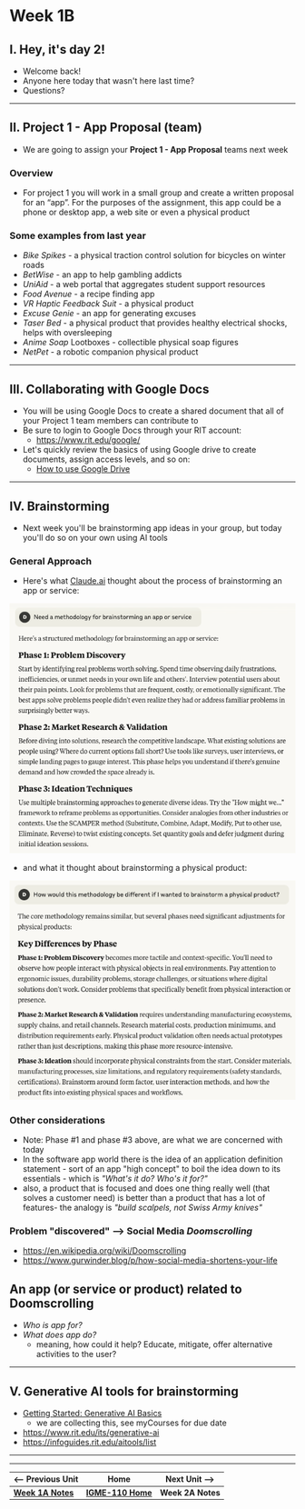 # Week 1B

## I. Hey, it's day 2!
- Welcome back!
- Anyone here today that wasn't here last time?
- Questions?

---

## II. Project 1 - App Proposal (team)

- We are going to assign your **Project 1 - App Proposal** teams next week

### Overview
- For project 1 you will work in a small group and create a written proposal for an “app”. For the purposes of the assignment, this app could be a phone or desktop app, a web site or even a physical product

### Some examples from last year
- *Bike Spikes* - a physical traction control solution for bicycles on winter roads
- *BetWise* - an app to help gambling addicts
- *UniAid* - a web portal that aggregates student support resources
- *Food Avenue* - a recipe finding app
- *VR Haptic Feedback Suit* - a physical product
- *Excuse Genie* - an app for generating excuses
- *Taser Bed* - a physical product that provides healthy electrical shocks, helps with oversleeping
- *Anime Soap* Lootboxes - collectible physical soap figures
- *NetPet* - a robotic companion physical product

---

## III. Collaborating with Google Docs
- You will be using Google Docs to create a shared document that all of your Project 1 team members can contribute to 
- Be sure to login to Google Docs through your RIT account:
  - https://www.rit.edu/google/
- Let's quickly review the basics of using Google drive to create documents, assign access levels, and so on:
  - [How to use Google Drive](https://support.google.com/drive/answer/2424384)

---

## IV. Brainstorming
- Next week you'll be brainstorming app ideas in your group, but today you'll do so on your own using AI tools

### General Approach

- Here's what [Claude.ai](https://claude.ai) thought about the process of brainstorming an app or service:

![screenshot](../_images/claude-brainstorm-1.png)

- and what it thought about brainstorming a physical product:

![screenshot](../_images/claude-brainstorm-2.png)

### Other considerations
- Note: Phase #1 and phase #3 above, are what we are concerned with today
- In the software app world there is the idea of an application definition statement - sort of an app "high concept" to boil the idea down to its essentials - which is *"What's it do? Who's it for?"*
- also, a product that is focused and does one thing really well (that solves a customer need) is better than a product that has a lot of features- the analogy is *"build scalpels, not Swiss Army knives"*

### Problem "discovered" --> Social Media *Doomscrolling*

- https://en.wikipedia.org/wiki/Doomscrolling
- https://www.gurwinder.blog/p/how-social-media-shortens-your-life

## An app (or service or product) related to Doomscrolling
- *Who is app for?*
- *What does app do?*
  - meaning, how could it help? Educate, mitigate, offer alternative activities to the user?


----

## V. Generative AI tools for brainstorming
- [Getting Started: Generative AI Basics](https://docs.google.com/document/d/14179Q1encszQhcpeXbB7AZNJGvNRm_LaUhdOITD53Fg/edit?usp=sharing)
  - we are collecting this, see myCourses for due date
- https://www.rit.edu/its/generative-ai
- https://infoguides.rit.edu/aitools/list



---
---

| <-- Previous Unit | Home | Next Unit -->
| --- | --- | --- 
|   [**Week 1A Notes**](1A.md)  |  [**IGME-110 Home**](../) | **Week 2A Notes**

